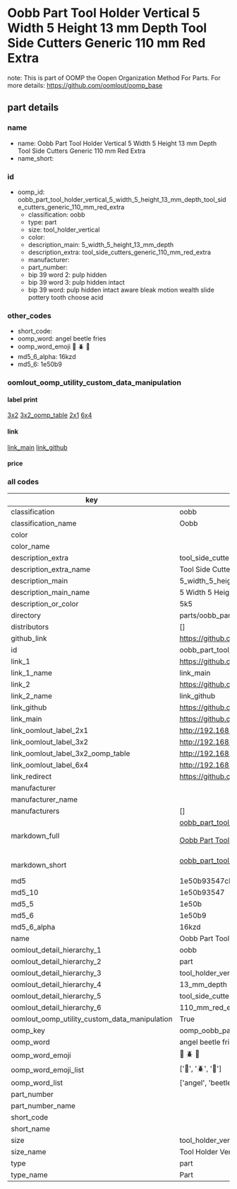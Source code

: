 # Oobb Part Tool Holder Vertical 5 Width 5 Height 13 mm Depth Tool Side Cutters Generic 110 mm Red Extra  

note: This is part of OOMP the Oopen Organization Method For Parts. For more details: https://github.com/oomlout/oomp_base

##  part details
  







### name
* name: Oobb Part Tool Holder Vertical 5 Width 5 Height 13 mm Depth Tool Side Cutters Generic 110 mm Red Extra
* name_short: 
### id
* oomp_id: oobb_part_tool_holder_vertical_5_width_5_height_13_mm_depth_tool_side_cutters_generic_110_mm_red_extra
  * classification: oobb
  * type: part
  * size: tool_holder_vertical
  * color: 
  * description_main: 5_width_5_height_13_mm_depth
  * description_extra: tool_side_cutters_generic_110_mm_red_extra
  * manufacturer: 
  * part_number: 
  * bip 39 word 2: pulp hidden
  * bip 39 word 3: pulp hidden intact
  * bip 39 word: pulp hidden intact aware bleak motion wealth slide pottery tooth choose acid

### other_codes
* short_code: 
* oomp_word: angel beetle fries
* oomp_word_emoji :angel: :beetle: :fries:
* md5_6_alpha: 16kzd
* md5_6: 1e50b9






### oomlout_oomp_utility_custom_data_manipulation
#### label print
[3x2](http://192.168.1.245:1112/?label=oomp%2016kzd)
[3x2_oomp_table](http://192.168.1.108:1112/?label=oomp%2016kzd)
[2x1](http://192.168.1.242:1112/?label=oomp%2016kzd)
[6x4](http://192.168.1.55:1112/?label=oomp%2016kzd)    

#### link

[link_main](https://github.com/oomlout/oomlout_oomp_version_1_messy/tree/main/parts/oobb_part_tool_holder_vertical_5_width_5_height_13_mm_depth_tool_side_cutters_generic_110_mm_red_extra) [link_github](https://github.com/oomlout/oomlout_oomp_version_1_messy/tree/main/parts/oobb_part_tool_holder_vertical_5_width_5_height_13_mm_depth_tool_side_cutters_generic_110_mm_red_extra)                             

#### price







### all codes 
| key | value |  
| --- | --- |  
| classification | oobb |  
| classification_name | Oobb |  
| color |  |  
| color_name |  |  
| description_extra | tool_side_cutters_generic_110_mm_red_extra |  
| description_extra_name | Tool Side Cutters Generic 110 mm Red Extra |  
| description_main | 5_width_5_height_13_mm_depth |  
| description_main_name | 5 Width 5 Height 13 mm Depth |  
| description_or_color | 5k5 |  
| directory | parts/oobb_part_tool_holder_vertical_5_width_5_height_13_mm_depth_tool_side_cutters_generic_110_mm_red_extra |  
| distributors | [] |  
| github_link | https://github.com/oomlout/oomlout_oomp_part_src/tree/main/parts/oobb_part_tool_holder_vertical_5_width_5_height_13_mm_depth_tool_side_cutters_generic_110_mm_red_extra |  
| id | oobb_part_tool_holder_vertical_5_width_5_height_13_mm_depth_tool_side_cutters_generic_110_mm_red_extra |  
| link_1 | https://github.com/oomlout/oomlout_oomp_version_1_messy/tree/main/parts/oobb_part_tool_holder_vertical_5_width_5_height_13_mm_depth_tool_side_cutters_generic_110_mm_red_extra |  
| link_1_name | link_main |  
| link_2 | https://github.com/oomlout/oomlout_oomp_version_1_messy/tree/main/parts/oobb_part_tool_holder_vertical_5_width_5_height_13_mm_depth_tool_side_cutters_generic_110_mm_red_extra |  
| link_2_name | link_github |  
| link_github | https://github.com/oomlout/oomlout_oomp_version_1_messy/tree/main/parts/oobb_part_tool_holder_vertical_5_width_5_height_13_mm_depth_tool_side_cutters_generic_110_mm_red_extra |  
| link_main | https://github.com/oomlout/oomlout_oomp_version_1_messy/tree/main/parts/oobb_part_tool_holder_vertical_5_width_5_height_13_mm_depth_tool_side_cutters_generic_110_mm_red_extra |  
| link_oomlout_label_2x1 | http://192.168.1.242:1112/?label=oomp%2016kzd |  
| link_oomlout_label_3x2 | http://192.168.1.245:1112/?label=oomp%2016kzd |  
| link_oomlout_label_3x2_oomp_table | http://192.168.1.108:1112/?label=oomp%2016kzd |  
| link_oomlout_label_6x4 | http://192.168.1.55:1112/?label=oomp%2016kzd |  
| link_redirect | https://github.com/oomlout/oomlout_oomp_version_1_messy/tree/main/parts/oobb_part_tool_holder_vertical_5_width_5_height_13_mm_depth_tool_side_cutters_generic_110_mm_red_extra |  
| manufacturer |  |  
| manufacturer_name |  |  
| manufacturers | [] |  
| markdown_full | [oobb_part_tool_holder_vertical_5_width_5_height_13_mm_depth_tool_side_cutters_generic_110_mm_red_extra](none)<br>[](none)<br>[Oobb Part Tool Holder Vertical 5 Width 5 Height 13 Mm Depth Tool Side Cutters Generic 110 Mm Red Extra](none)<br><br> |  
| markdown_short | [oobb_part_tool_holder_vertical_5_width_5_height_13_mm_depth_tool_side_cutters_generic_110_mm_red_extra](none)<br><br> |  
| md5 | 1e50b93547cb9f06410bc104eb1add6b |  
| md5_10 | 1e50b93547 |  
| md5_5 | 1e50b |  
| md5_6 | 1e50b9 |  
| md5_6_alpha | 16kzd |  
| name | Oobb Part Tool Holder Vertical 5 Width 5 Height 13 mm Depth Tool Side Cutters Generic 110 mm Red Extra |  
| oomlout_detail_hierarchy_1 | oobb |  
| oomlout_detail_hierarchy_2 | part |  
| oomlout_detail_hierarchy_3 | tool_holder_vertical |  
| oomlout_detail_hierarchy_4 | 13_mm_depth |  
| oomlout_detail_hierarchy_5 | tool_side_cutters_generic |  
| oomlout_detail_hierarchy_6 | 110_mm_red_extra |  
| oomlout_oomp_utility_custom_data_manipulation | True |  
| oomp_key | oomp_oobb_part_tool_holder_vertical_5_width_5_height_13_mm_depth_tool_side_cutters_generic_110_mm_red_extra |  
| oomp_word | angel beetle fries |  
| oomp_word_emoji | :angel: :beetle: :fries: |  
| oomp_word_emoji_list | [':angel:', ':beetle:', ':fries:'] |  
| oomp_word_list | ['angel', 'beetle', 'fries'] |  
| part_number |  |  
| part_number_name |  |  
| short_code |  |  
| short_name |  |  
| size | tool_holder_vertical |  
| size_name | Tool Holder Vertical |  
| type | part |  
| type_name | Part |  
